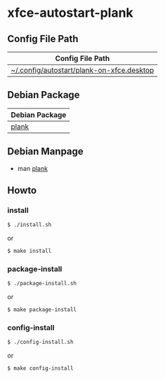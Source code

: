 
# xfce-autostart-plank


## Config File Path

| Config File Path |
| --- |
| [~/.config/autostart/plank-on-xfce.desktop](config/autostart/plank-on-xfce.desktop]) |


## Debian Package

| Debian Package |
| --- |
| [plank](https://packages.debian.org/sid/plank) |


## Debian Manpage

* man [plank](https://manpages.debian.org/unstable/plank/plank.1.en.html)


## Howto


### install

``` sh
$ ./install.sh
```

or

``` sh
$ make install
```


### package-install

``` sh
$ ./package-install.sh
```

or

``` sh
$ make package-install
```


### config-install

``` sh
$ ./config-install.sh
```

or

``` sh
$ make config-install
```
